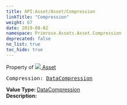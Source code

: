 ```yaml
---
title: API:Asset/Asset/Compression
linkTitle: "Compression"
weight: 67
date: 2019-08-02
namespace: Primrose.Assets.Asset.Compression
deprecated: false
no_list: true
toc_hide: true
---
```

Property of <a href="/docs/api-reference/Class/Asset"><img src="/icons/silk/default.png"/>&nbsp;Asset</a>
<pre class="method-declaration">
Compression: <a class="type" href="/docs/api-reference/Enum/DataCompression">DataCompression</a></pre>
<b>Value Type: </b>
<a class="type" href="/docs/api-reference/Enum/DataCompression">DataCompression</a>
<br/>
<b>Description: </b>